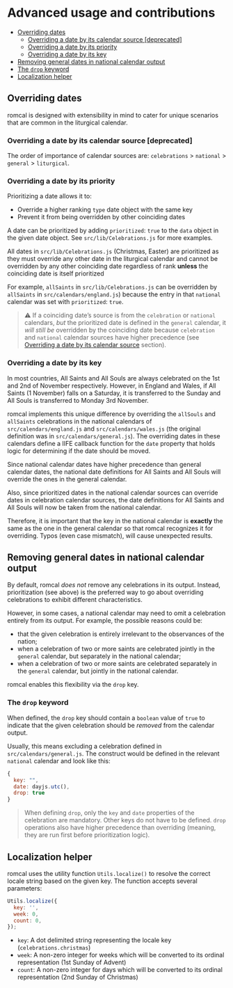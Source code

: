 # Advanced usage and contributions

- [Overriding dates](#overriding-dates)
  - [Overriding a date by its calendar source [deprecated]](#overriding-a-date-by-its-calendar-source-deprecated)
  - [Overriding a date by its priority](#overriding-a-date-by-its-priority)
  - [Overriding a date by its key](#overriding-a-date-by-its-key)
- [Removing general dates in national calendar output](#removing-general-dates-in-national-calendar-output)
- [The `drop` keyword](#the-drop-keyword)
- [Localization helper](#localization-helper)

## Overriding dates

romcal is designed with extensibility in mind to cater for unique scenarios that are common in the liturgical calendar.

### Overriding a date by its calendar source [deprecated]

The order of importance of calendar sources are: `celebrations` > `national` > `general` > `liturgical`.

### Overriding a date by its priority

Prioritizing a date allows it to:

- Override a higher ranking `type` date object with the same key
- Prevent it from being overridden by other coinciding dates

A date can be prioritized by adding `prioritized`: `true` to the `data` object in the given date object. See `src/lib/Celebrations.js` for more examples.

All dates in `src/lib/Celebrations.js` (Christmas, Easter) are prioritized as they must override any other date in the liturgical calendar and cannot be overridden by any other coinciding date regardless of rank **unless** the coinciding date is itself prioritized

For example, `allSaints` in `src/lib/Celebrations.js` can be overridden by `allSaints` in `src/calendars/england.js`) because the entry in that `national` calendar was set with `prioritized`: `true`.

> :warning: If a coinciding date’s source is from the `celebration` or `national` calendars, _but_ the prioritized date is defined in the `general` calendar, it _will still be_ overridden by the coinciding date because `celebration` and `national` calendar sources have higher precedence (see [Overriding a date by its calendar source](#overridingBySource) section).

### Overriding a date by its key

In most countries, All Saints and All Souls are always celebrated on the 1st and 2nd of November respectively. However, in England and Wales, if All Saints (1 November) falls on a Saturday, it is transferred to the Sunday and All Souls is transferred to Monday 3rd November.

romcal implements this unique difference by overriding the `allSouls` and `allSaints` celebrations in the national calendars of `src/calendars/england.js` and `src/calendars/wales.js` (the original definition was in `src/calendars/general.js`). The overriding dates in these calendars define a IIFE callback function for the `date` property that holds logic for determining if the date should be moved.

Since national calendar dates have higher precedence than general calendar dates, the national date definitions for All Saints and All Souls will override the ones in the general calendar.

Also, since prioritized dates in the national calendar sources can override dates in celebration calendar sources, the date definitions for All Saints and All Souls will now be taken from the national calendar.

Therefore, it is important that the key in the national calendar is **exactly** the same as the one in the general calendar so that romcal recognizes it for overriding. Typos (even case mismatch), will cause unexpected results.

## Removing general dates in national calendar output

By default, romcal _does not_ remove any celebrations in its output. Instead, prioritization (see above) is the preferred way to go about overriding celebrations to exhibit different characteristics.

However, in some cases, a national calendar may need to omit a celebration entirely from its output. For example, the possible reasons could be:

- that the given celebration is entirely irrelevant to the observances of the nation;
- when a celebration of two or more saints are celebrated jointly in the `general` calendar, but separately in the national calendar;
- when a celebration of two or more saints are celebrated separately in the `general` calendar, but jointly in the national calendar.

romcal enables this flexibility via the `drop` key.

### The `drop` keyword

When defined, the `drop` key should contain a `boolean` value of `true` to indicate that the given celebration should be _removed_ from the calendar output.

Usually, this means excluding a celebration defined in `src/calendars/general.js`. The construct would be defined in the relevant `national` calendar and look like this:

```javascript
{
  key: "",
  date: dayjs.utc(),
  drop: true
}
```

> When defining `drop`, only the `key` and `date` properties of the celebration are mandatory. Other keys do not have to be defined. `drop` operations also have higher precedence than overriding (meaning, they are run first before prioritization logic).

## Localization helper

romcal uses the utility function `Utils.localize()` to resolve the correct locale string based on the given key.
The function accepts several parameters:

```javascript
Utils.localize({
  key: '',
  week: 0,
  count: 0,
});
```

- `key`: A dot delimited string representing the locale key (`celebrations.christmas`)
- `week`: A non-zero integer for weeks which will be converted to its ordinal representation (1st Sunday of Advent)
- `count`: A non-zero integer for days which will be converted to its ordinal representation (2nd Sunday of Christmas)

